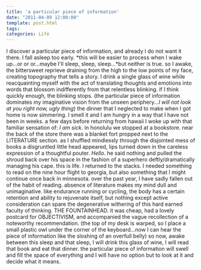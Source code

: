 ```yaml
---
title: 'a particular piece of information'
date: "2011-04-09 12:00:00"
template: post.html
tags: 
categories: Life
---
```


I discover a particular piece of information, and already I do not want it there. I fall asleep too early. *this will be easier to process when I wake up...or or or...maybe I'll sleep, sleep, sleep...*but neither is true. so I awake, the bittersweet reprieve draining from the high to the low points of my face, creating topography that tells a story. I drink a single glass of wine while reacquainting myself with the act of translating thoughts and emotions into words that blossom indifferently from that relentless blinking. if I think quickly enough, the blinking stops. (the particular piece of information dominates my imaginative vision from the unseen periphery...*I will not look at you right now, ugly thing*) the dinner that I neglected to make when I got home is now simmering. I smell it and I am hungry in a way that I have not been in weeks. a few days before returning from hawaii I woke up with that familiar sensation of: *I am sick*. in honolulu we stopped at a bookstore. near the back of the store there was a blanket fort propped next to the LITERATURE section. as I shuffled mindlessly through the disjointed mess of books a disgruntled little head appeared, lips turned down in the careless expression of a thoughtful pouter. *Hello*. he said nothing and pulled the shroud back over his space in the fashion of a superhero deftly/dramatically managing his cape. this is life. I returned to the stacks. I needed something to read on the nine hour flight to georgia, but also something that I might continue once back in minnesota. over the past year, I have sadly fallen out of the habit of reading. absence of literature makes my mind dull and unimaginative. like endurance running or cycling, the body has a certain retention and ability to rejuvenate itself, but nothing except active consideration can spare the degenerative withering of this hard earned faculty of thinking. THE FOUNTAINHEAD. it was cheap, had a lovely postcard for OBJECTIVISM, and accompanied the vague recollection of a noteworthy recommendation. (the top of my desk is warped, so I place a small plastic owl under the corner of the keyboard...now I can hear the piece of information like the sloshing of an overfull belly) so now, awake between this sleep and that sleep, I will drink this glass of wine, I will read that book and eat that dinner. the particular piece of information will swell and fill the space of everything and I will have no option but to look at it and decide what it means.